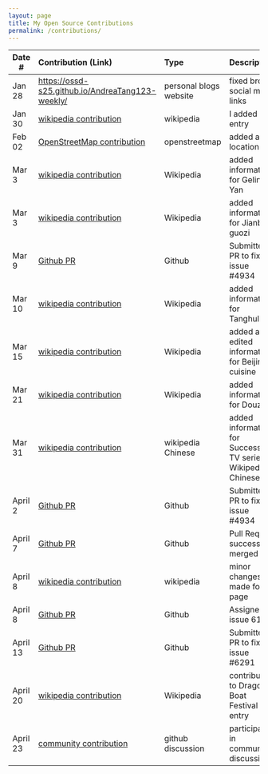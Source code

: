 ```yaml
---
layout: page
title: My Open Source Contributions
permalink: /contributions/
---
```


<!--
Type of the contribution should be "Wikipedia edit", "OpenStreet Map feature", "Documentation", "Course website", "Blog",
"Browser Add-on", etc.

The description should include a brief summary of what you did.

The link should bring us to a public page that shows your contribution. 

Replace the first row with your own contribution. 

-->





| Date #       | Contribution (Link)  | Type  | Description |
|---|:---|:---|:---|
|  Jan 28   |  https://ossd-s25.github.io/AndreaTang123-weekly/   |  personal blogs website   |   fixed broken social media links   |
| Jan 30   | [wikipedia contribution](https://zh.wikipedia.org/wiki/Draft:%E9%99%86%E7%8A%AF%E7%84%89%E8%AF%86)    | wikipedia    |   I added an entry    |
|  Feb 02   |  [OpenStreetMap contribution](https://www.openstreetmap.org/changeset/162512767)   |  openstreetmap   |  added a location    |
|  Mar 3   |  [wikipedia contribution](https://en.wikipedia.org/wiki/Special:Contributions/Andtttang)   |  Wikipedia   |   added information for Geling Yan  |
|  Mar 3   |  [wikipedia contribution](https://en.wikipedia.org/wiki/Special:Contributions/Andtttang)   |  Wikipedia   |   added information for Jianbing guozi  |
|  Mar 9   |  [Github PR](https://github.com/microsoft/autogen/issues/4934#issuecomment-2711470169)   |  Github   |   Submitted a PR to fix issue #4934 |
|  Mar 10   |  [wikipedia contribution](https://en.wikipedia.org/wiki/Special:Contributions/Andtttang)   |  Wikipedia   |   added information for Tanghulu  |
|  Mar 15   |  [wikipedia contribution](https://en.wikipedia.org/wiki/Special:Contributions/Andtttang)   |  Wikipedia   |   added and edited information for Beijing cuisine  |
|  Mar 21   |  [wikipedia contribution](https://en.wikipedia.org/wiki/Special:Contributions/Andtttang)   |  Wikipedia   |   added information for Douzhi  |
|  Mar 31   |  [wikipedia contribution](https://zh.wikipedia.org/wiki/Special:%E7%94%A8%E6%88%B7%E8%B4%A1%E7%8C%AE/Andtttang)   |  wikipedia Chinese  |   added information for Succession TV series on Wikipedia Chinese  |
|  April 2   |  [Github PR](https://github.com/microsoft/autogen/pull/6175)   |  Github   |   Submitted a PR to fix issue #4934 |
|  April 7   |  [Github PR](https://github.com/microsoft/autogen/pull/6175)   |  Github   |   Pull Request successfully merged |
|  April 8   |  [wikipedia contribution](https://en.wikipedia.org/wiki/Special:Contributions/Andtttang)   |  wikipedia   |  minor changes made for page |
|  April 8   |  [Github PR](https://github.com/microsoft/autogen/issues/6161)   |  Github   |   Assigned issue 6161 |
|  April 13   |  [Github PR](https://github.com/microsoft/autogen/pull/6291)   |  Github   |   Submitted a PR to fix issue #6291 |
|  April 20   |  [wikipedia contribution](https://en.wikipedia.org/wiki/Special:Contributions/Andtttang)   |  Wikipedia   |   contribution to Dragon Boat Festival entry |
|  April 23   |  [community contribution](https://github.com/microsoft/autogen/discussions/6358)   |  github discussion   |   participate in community discussion |